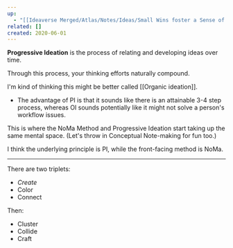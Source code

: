```yaml
---
up:
  - "[[Ideaverse Merged/Atlas/Notes/Ideas/Small Wins foster a Sense of Control]]"
related: []
created: 2020-06-01
---
```

 **Progressive Ideation** is the process of relating and developing ideas over time. 

Through this process, your thinking efforts naturally compound.

I'm kind of thinking this might be better called [[Organic ideation]]. 
- The advantage of PI is that it sounds like there is an attainable 3-4 step process, whereas OI sounds potentially like it might not solve a person's workflow issues.

This is where the NoMa Method and Progressive Ideation start taking up the same mental space. (Let's throw in Conceptual Note-making for fun too.) 

I think the underlying principle is PI, while the front-facing method is NoMa. 

---

There are two triplets:
- *Create*
- Color
- Connect

Then:
- Cluster
- Collide
- Craft